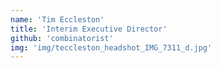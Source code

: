 ```yaml
---
name: 'Tim Eccleston'
title: 'Interim Executive Director'
github: 'combinatorist'
img: 'img/teccleston_headshot_IMG_7311_d.jpg'
---
```

